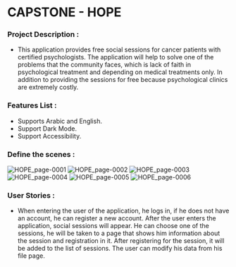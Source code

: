 # CAPSTONE - HOPE

### Project Description :

- This application provides free social sessions for cancer patients with certified psychologists. The application will help to solve one of the problems that the community faces, which is lack of faith in psychological treatment and depending on medical treatments only. In addition to providing the sessions for free because psychological clinics are extremely costly.


### Features List :

- Supports Arabic and English.
- Support Dark Mode.
- Support Accessibility.



### Define the scenes :

![HOPE_page-0001](https://user-images.githubusercontent.com/91872065/144923784-2a423c76-a84e-4024-8e4d-18f60e69f76a.jpg) ![HOPE_page-0002](https://user-images.githubusercontent.com/91872065/144923805-e924e052-9417-4573-958e-2b1a1dce1d9c.jpg) ![HOPE_page-0003](https://user-images.githubusercontent.com/91872065/144923815-fee9985a-db00-4639-a0e8-e046dc115ee9.jpg) ![HOPE_page-0004](https://user-images.githubusercontent.com/91872065/144923835-2774cd28-7d99-4cbe-a624-fdd6e7790c0f.jpg) ![HOPE_page-0005](https://user-images.githubusercontent.com/91872065/144923854-d6e963ee-f555-47fb-8059-c53e896732d3.jpg) ![HOPE_page-0006](https://user-images.githubusercontent.com/91872065/144923882-4812ac26-4450-4ab5-a504-832c4aea37f1.jpg) 






### User Stories :

- When entering the user of the application, he logs in, if he does not have an account, he can register a new account. After the user enters the application, social sessions will appear. He can choose one of the sessions, he will be taken to a page that shows him information about the session and registration in it. After registering for the session, it will be added to the list of sessions. The user can modify his data from his file page. 


 
